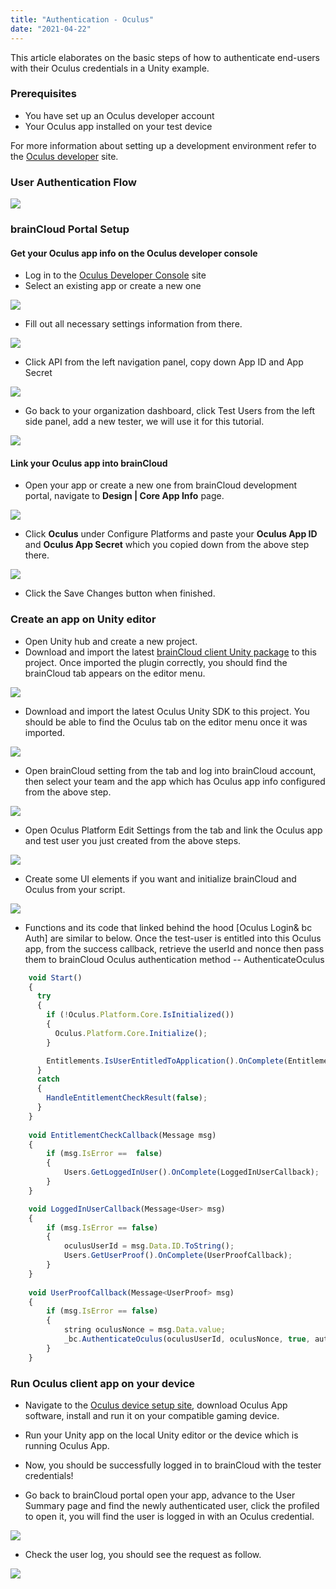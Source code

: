 ```yaml
---
title: "Authentication - Oculus"
date: "2021-04-22"
---
```


This article elaborates on the basic steps of how to authenticate end-users with their Oculus credentials in a Unity example.

### Prerequisites

- You have set up an Oculus developer account
- Your Oculus app installed on your test device

For more information about setting up a development environment refer to the [Oculus developer](https://developer.oculus.com/documentation/unity/book-unity-gsg/) site.

### User Authentication Flow

[![](https://downloads.intercomcdn.com/i/o/327819613/7c2a2098f34ffe793f383014/image.png?expires=1619204400&signature=2db87e22097e30b94cccc23ca7ebc8ed2ca18764e0becb5b4c7b50bf0506bb07)](https://downloads.intercomcdn.com/i/o/327819613/7c2a2098f34ffe793f383014/image.png?expires=1619204400&signature=2db87e22097e30b94cccc23ca7ebc8ed2ca18764e0becb5b4c7b50bf0506bb07)

### brainCloud Portal Setup

#### Get your Oculus app info on the Oculus developer console

- Log in to the [Oculus Developer Console](https://developer.oculus.com/manage/organizations/105569934983132/) site
- Select an existing app or create a new one

[![](https://downloads.intercomcdn.com/i/o/327823074/63003ab86707ded12181f5ea/image.png?expires=1619204400&signature=787f558dd05a49b7224d88ba8e2a2dafbbb545d6d16b7043de487a8b91f2c037)](https://downloads.intercomcdn.com/i/o/327823074/63003ab86707ded12181f5ea/image.png?expires=1619204400&signature=787f558dd05a49b7224d88ba8e2a2dafbbb545d6d16b7043de487a8b91f2c037)

- Fill out all necessary settings information from there.

[![](https://downloads.intercomcdn.com/i/o/327823563/b9e18b2eeeb8582f1b198058/image.png?expires=1619204400&signature=b669e67c300e9f5aa1ce09a1f1c8714c7725faf0f97514f82497effe8f8e5ec5)](https://downloads.intercomcdn.com/i/o/327823563/b9e18b2eeeb8582f1b198058/image.png?expires=1619204400&signature=b669e67c300e9f5aa1ce09a1f1c8714c7725faf0f97514f82497effe8f8e5ec5)

- Click API from the left navigation panel, copy down App ID and App Secret

[![](https://downloads.intercomcdn.com/i/o/327823816/2880ce064445607ee8835934/image.png?expires=1619204400&signature=7eb83a181bdd562e712b580959bc2cbac55f3270b4a6b4ef165d36579d22f44b)](https://downloads.intercomcdn.com/i/o/327823816/2880ce064445607ee8835934/image.png?expires=1619204400&signature=7eb83a181bdd562e712b580959bc2cbac55f3270b4a6b4ef165d36579d22f44b)

- Go back to your organization dashboard, click Test Users from the left side panel, add a new tester, we will use it for this tutorial.

[![](https://downloads.intercomcdn.com/i/o/327824067/7a84068676c59f20b2441099/image.png?expires=1619204400&signature=4ec27b88fb512e252126ddfdac2d600b499966853dc19357958a9443ba5bb224)](https://downloads.intercomcdn.com/i/o/327824067/7a84068676c59f20b2441099/image.png?expires=1619204400&signature=4ec27b88fb512e252126ddfdac2d600b499966853dc19357958a9443ba5bb224)

#### Link your Oculus app into brainCloud

- Open your app or create a new one from brainCloud development portal, navigate to **Design | Core App Info** page.

[![](https://downloads.intercomcdn.com/i/o/327824389/d6226c87556afce86a77952a/image.png?expires=1619204400&signature=0413ff629d701a659f2c89215fdccee396abd14dd3a4dc8b1d0ec5e8af598550)](https://downloads.intercomcdn.com/i/o/327824389/d6226c87556afce86a77952a/image.png?expires=1619204400&signature=0413ff629d701a659f2c89215fdccee396abd14dd3a4dc8b1d0ec5e8af598550)

- Click **Oculus** under Configure Platforms and paste your **Oculus App ID** and **Oculus App Secret** which you copied down from the above step there.

[![](https://downloads.intercomcdn.com/i/o/327824646/f5ea1198f41f87e1e8035d52/image.png?expires=1619204400&signature=32de705ceb01e345afc64382bfb3cd5e2c9b307bdea739a7dfcc56543505485b)](https://downloads.intercomcdn.com/i/o/327824646/f5ea1198f41f87e1e8035d52/image.png?expires=1619204400&signature=32de705ceb01e345afc64382bfb3cd5e2c9b307bdea739a7dfcc56543505485b)

- Click the Save Changes button when finished.

### Create an app on Unity editor

- Open Unity hub and create a new project.
- Download and import the latest [brainCloud client Unity package](https://github.com/getbraincloud/braincloud-csharp/releases) to this project. Once imported the plugin correctly, you should find the brainCloud tab appears on the editor menu.

[![](https://downloads.intercomcdn.com/i/o/327825905/5ecb2c4b19b1eab7a452d59b/image.png?expires=1619204400&signature=d835dd9c33bef014a39419a79dc2b3847ed50a4e2243ba2b88c51ba206532f63)](https://downloads.intercomcdn.com/i/o/327825905/5ecb2c4b19b1eab7a452d59b/image.png?expires=1619204400&signature=d835dd9c33bef014a39419a79dc2b3847ed50a4e2243ba2b88c51ba206532f63)

- Download and import the latest Oculus Unity SDK to this project. You should be able to find the Oculus tab on the editor menu once it was imported.

[![](https://downloads.intercomcdn.com/i/o/327826120/442a7b3a3d8eff8dc7399a79/image.png?expires=1619204400&signature=cb59669e7afb53d6acd58685135c892e8ee9e65ce4d4e19d655cb0e0addd63a7)](https://downloads.intercomcdn.com/i/o/327826120/442a7b3a3d8eff8dc7399a79/image.png?expires=1619204400&signature=cb59669e7afb53d6acd58685135c892e8ee9e65ce4d4e19d655cb0e0addd63a7)

- Open brainCloud setting from the tab and log into brainCloud account, then select your team and the app which has Oculus app info configured from the above step.

[![](https://downloads.intercomcdn.com/i/o/327826370/704f1d2ed3ebb4164b020f66/image.png?expires=1619204400&signature=318ccd8469af814f121f59c599ecd3fdd804060e86c6cfcc776c4352c941e8b6)](https://downloads.intercomcdn.com/i/o/327826370/704f1d2ed3ebb4164b020f66/image.png?expires=1619204400&signature=318ccd8469af814f121f59c599ecd3fdd804060e86c6cfcc776c4352c941e8b6)

- Open Oculus Platform Edit Settings from the tab and link the Oculus app and test user you just created from the above steps.

[![](https://downloads.intercomcdn.com/i/o/327826589/157340e53bf6f7f73d081a01/image.png?expires=1619204400&signature=155da2dea6516adcffda91ff7f670114b16ee7885c27fa993d3c0336c6d2e6bd)](https://downloads.intercomcdn.com/i/o/327826589/157340e53bf6f7f73d081a01/image.png?expires=1619204400&signature=155da2dea6516adcffda91ff7f670114b16ee7885c27fa993d3c0336c6d2e6bd)

- Create some UI elements if you want and initialize brainCloud and Oculus from your script.

[![](https://downloads.intercomcdn.com/i/o/327826976/ef992a41d159fc46b180aa24/image.png?expires=1619204400&signature=a5ddb7b0dc9d4f1cacb86b0235f325f9c03a15e382ffa010e2628398fc381737)](https://downloads.intercomcdn.com/i/o/327826976/ef992a41d159fc46b180aa24/image.png?expires=1619204400&signature=a5ddb7b0dc9d4f1cacb86b0235f325f9c03a15e382ffa010e2628398fc381737)

- Functions and its code that linked behind the hood [Oculus Login& bc Auth] are similar to below. Once the test-user is entitled into this Oculus app, from the success callback, retrieve the userId and nonce then pass them to brainCloud Oculus authentication method -- AuthenticateOculus
```js
    void Start()
    {
      try
      {
        if (!Oculus.Platform.Core.IsInitialized())
        {
          Oculus.Platform.Core.Initialize();
        }

        Entitlements.IsUserEntitledToApplication().OnComplete(EntitlementCheckCallback);
      }
      catch
      {
        HandleEntitlementCheckResult(false);
      }
    }
    
    void EntitlementCheckCallback(Message msg)
    {
        if (msg.IsError ==  false)
        {
            Users.GetLoggedInUser().OnComplete(LoggedInUserCallback);
        }
    }

    void LoggedInUserCallback(Message<User> msg)
    {
        if (msg.IsError == false)
        {
            oculusUserId = msg.Data.ID.ToString();
            Users.GetUserProof().OnComplete(UserProofCallback);
        }
    }
    
    void UserProofCallback(Message<UserProof> msg)
    {
        if (msg.IsError == false)
        {
            string oculusNonce = msg.Data.value;
            _bc.AuthenticateOculus(oculusUserId, oculusNonce, true, authSuccess_BCcall, authError_BCcall);
        }
    }
```
### Run Oculus client app on your device

- Navigate to the [Oculus device setup site](https://www.oculus.com/setup/), download Oculus App software, install and run it on your compatible gaming device.

- Run your Unity app on the local Unity editor or the device which is running Oculus App.
- Now, you should be successfully logged in to brainCloud with the tester credentials!
- Go back to brainCloud portal open your app, advance to the User Summary page and find the newly authenticated user, click the profiled to open it, you will find the user is logged in with an Oculus credential.

[![](https://downloads.intercomcdn.com/i/o/327827555/aa2efe7b98197533aceb87f8/image.png?expires=1619204400&signature=338ae4b72491b0816c0ef6c4cdbbb34fdda05e5152aac0166026e60fcb24696d)](https://downloads.intercomcdn.com/i/o/327827555/aa2efe7b98197533aceb87f8/image.png?expires=1619204400&signature=338ae4b72491b0816c0ef6c4cdbbb34fdda05e5152aac0166026e60fcb24696d)

- Check the user log, you should see the request as follow.

[![](https://downloads.intercomcdn.com/i/o/327827727/3ffd8678109fc394292146d3/image.png?expires=1619204400&signature=8fb758b6fc5333dfab7324bde73750b191ff5bdffd84fbe7022bf371901eb479)](https://downloads.intercomcdn.com/i/o/327827727/3ffd8678109fc394292146d3/image.png?expires=1619204400&signature=8fb758b6fc5333dfab7324bde73750b191ff5bdffd84fbe7022bf371901eb479)
